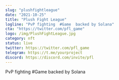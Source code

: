 ```yaml
---
slug: "plushfightleague"
date: "2021-10-25"
title: "Plush Fight League"
logline: "PvP fighting  #Game  backed by Solana"
cta: "https://twitter.com/pfl_game"
logo: /img/PlushFightLeague.jpg
category: nft
status: live
twitter: https://twitter.com/pfl_game
telegram: https://t.me/yourproject
discord: https://discord.com/invite/pfl
---
```


PvP fighting #Game backed by Solana
